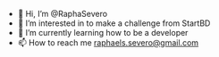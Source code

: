 - 👋 Hi, I’m @RaphaSevero
- 👀 I’m interested in to make a challenge from StartBD
- 🌱 I’m currently learning how to be a developer
- 📫 How to reach me raphaels.severo@gmail.com


